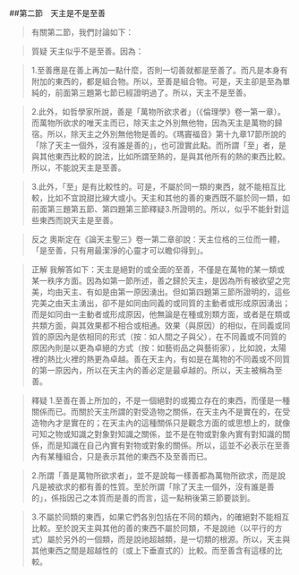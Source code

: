 ##第二節　天主是不是至善
>有關第二節，我們討論如下：

>質疑	天主似乎不是至善。因為：

>1.至善應是在善上再加一點什麼，否則一切善就都是至善了。而凡是本身有附加的東西的，都是組合物。所以，至善是組合物。可是，天主卻是至為單純的，前面第三題第七節已經證明過了。所以，天主不是至善。

>2.此外，如哲學家所說，善是「萬物所欲求者」（《倫理學》卷一第一章）。而萬物所欲求的唯天主而已，除天主之外別無他物，因為天主是萬物的歸宿。所以，除天主之外別無他物是善的。《瑪竇福音》第十九章17節所說的「除了天主一個外，沒有誰是善的」，也可證實此點。而所謂「至」者，是與其他東西比較的說法，比如所謂至熱的，是與其他所有的熱的東西比較。所以，不能說天主是至善。

>3.此外，「至」是有比較性的。可是，不屬於同一類的東西，就不能相互比較，比如不宜說甜比線大或小。天主和其他的善的東西既不屬於同一類，如前面第三題第五節、第四題第三節釋疑3.所證明的。所以，似乎不能針對這些東西而說天主是至善。

>反之	奧斯定在《論天主聖三》卷一第二章卻說：天主位格的三位而一體，「是至善，只有用最潔淨的心靈才可以瞻仰得到」。

>正解	我解答如下：天主是絕對的或全面的至善，不僅是在萬物的某一類或某一秩序方面。因為如第一節所述，善之歸於天主，是因為所有被欲望之完美，均由天主、有如是由第一原因湧出。但如第四題第三節所證明的，這些完美之由天主湧出，卻不是如同由同義的或同質的主動者或形成原因湧出；而是如同由一主動者或形成原因，他無論是在種或別類方面，或者是在類或共類方面，與其效果都不相合或相通。效果（與原因）的相似，在同義或同質的原因內是依相同的形式（按︰如人間之子與父），在不同義或不同質的原因內則是以更為卓絕的方式（按：如藝術品之與藝術家），比如說，太陽裡的熱比火裡的熱更為卓越。善在天主內，有如是在萬物的不同義或不同質的第一原因內，所以在天主內的善必定是最卓越的。所以，天主被稱為至善。

>釋疑	1.至善在善上所加的，不是一個絕對的或獨立存在的東西，而僅是一種關係而已。而關於天主所謂的對受造物之關係，在天主內不是實在的，在受造物內才是實在的；在天主內的這種關係只是觀念方面的或思想上的，就像可知之物或知識之對象對知識之關係，並不是在物或對象內實有對知識的關係，而是知識在自己內實有對物或對象的關係。所以，這並不必表示在至善內有某種組合，只是表示其他的東西不及至善而已。

>2.所謂「善是萬物所欲求者」，並不是說每一樣善都為萬物所欲求，而是說凡是被欲求的都有善的性質。至於所謂「除了天主一個外，沒有誰是善的」，係指因己之本質而是善的而言，這一點稍後第三節要談到。

>3.不屬於同類的東西，如果它們各別包括在不同的類內，的確絕對不能相互比較。至於說天主與其他的善的東西不屬於同類，不是說祂（以平行的方式）屬於另外的一個類，而是說祂超越類，是一切類的根源。所以，天主與其他東西之間是超越性的（或上下垂直式的）比較。而至善含有這樣的比較。
